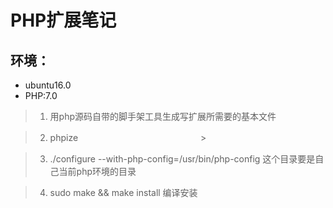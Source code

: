 # PHP扩展笔记

## 环境：
* ubuntu16.0
* PHP:7.0

>1. 用php源码自带的脚手架工具生成写扩展所需要的基本文件

>2. phpize　　　　　　　　　　　　　　>

>3. ./configure --with-php-config=/usr/bin/php-config  这个目录要是自己当前php环境的目录

>4. sudo make && make install         编译安装
